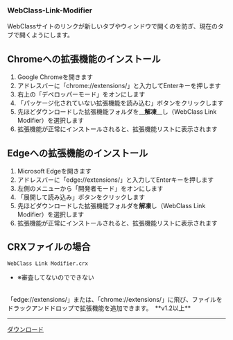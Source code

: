 ### WebClass-Link-Modifier
WebClassサイトのリンクが新しいタブやウィンドウで開くのを防ぎ、現在のタブで開くようにします。

## Chromeへの拡張機能のインストール

1. Google Chromeを開きます
2. アドレスバーに「chrome://extensions/」と入力してEnterキーを押します
3. 右上の「デベロッパーモード」をオンにします
4. 「パッケージ化されていない拡張機能を読み込む」ボタンをクリックします
5. 先ほどダウンロードした拡張機能フォルダを__**解凍**__し（WebClass Link Modifier）を選択します
6. 拡張機能が正常にインストールされると、拡張機能リストに表示されます

## Edgeへの拡張機能のインストール

1. Microsoft Edgeを開きます
2. アドレスバーに「edge://extensions/」と入力してEnterキーを押します
3. 左側のメニューから「開発者モード」をオンにします
4. 「展開して読み込み」ボタンをクリックします
5. 先ほどダウンロードした拡張機能フォルダを**解凍**し（WebClass Link Modifier）を選択します
6. 拡張機能が正常にインストールされると、拡張機能リストに表示されます

## CRXファイルの場合
`WebClass Link Modifier.crx`
- ※審査してないのでできない
<br>
「edge://extensions/」または、「chrome://extensions/」に飛び、ファイルをドラックアンドドロップで拡張機能を追加できます。　**v1.2以上**
  
---

[ダウンロード](https://github.com/emak3/WebClass-Link-Modifier/releases/tag/v1.1)
